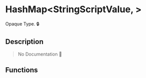 # HashMap<StringScriptValue, >

Opaque Type\. 🔒

## Description

> No Documentation 🚧

## Functions

